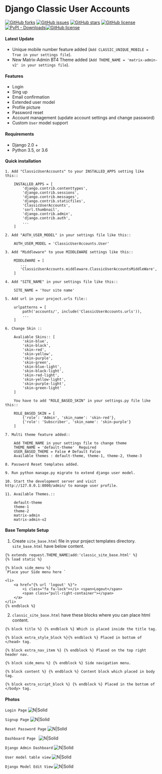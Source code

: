 # Django Classic User Accounts

[![GitHub forks](https://img.shields.io/github/forks/sumankumar72/classic-user-accounts.svg)](https://github.com/sumankumar72/classic-user-accounts/network) [![GitHub issues](https://img.shields.io/github/issues/sumankumar72/classic-user-accounts.svg)](https://github.com/sumankumar72/classic-user-accounts/issues) [![GitHub stars](https://img.shields.io/github/stars/sumankumar72/classic-user-accounts.svg)](https://github.com/sumankumar72/classic-user-accounts/stargazers) [![GitHub license](https://img.shields.io/github/license/sumankumar72/classic-user-accounts.svg)](https://github.com/sumankumar72/classic-user-accounts)[![PyPI - Downloads](https://img.shields.io/pypi/dw/django-classic-user-accounts?style=plastic)](https://github.com/sumankumar72/classic-user-accounts)[![GitHub license](https://img.shields.io/badge/Slack-%20-%23e01563.svg)](https://sumanshandilya.slack.com)

#### Latest Update
- Unique mobile number feature added (`Add CLASSIC_UNIQUE_MOBILE = True in your settings file`).
- New Matrix-Admin BT4 Theme added (`Add THEME_NAME = 'matrix-admin-v2' in your settings file`).

#### Features
- Login
- Sing up
- Email confirmation
- Extended user model
- Profile picture
- Password reset
- Account management (update account settings and change password)
- Custom `User` model support

#### Requirements
- Django 2.0 +
- Python 3.5, or 3.6

#### Quick installation


`1. Add "ClassicUserAccounts" to your INSTALLED_APPS setting like this::`
```
    INSTALLED_APPS = [
        'django.contrib.contenttypes',
	    'django.contrib.sessions',
	    'django.contrib.messages',
	    'django.contrib.staticfiles',
	    'ClassicUserAccounts',
	    'sorl.thumbnail',
	    'django.contrib.admin',
	    'django.contrib.auth',
	    ...
    ]
```
`2. Add "AUTH_USER_MODEL" in your settings file like this::`
```
	AUTH_USER_MODEL = 'ClassicUserAccounts.User'
```

`3. Add "Middleware" to youe MIDDLEWARE settings like this::`
```
	MIDDLEWARE = [
	   ...
	   'ClassicUserAccounts.middleware.ClassicUserAccountsMiddleWare',
	]
```

`4. Add "SITE_NAME" in your settings file like this::`
```
    SITE_NAME = 'Your site name'
```

`5. Add url in your project.urls file::`
```
	urlpatterns = [
	    path('accounts/', include('ClassicUserAccounts.urls')),
		...
	]
```
`6. Change Skin ::`
```
    Avaliable Skins:: [
        'skin-blue',
        'skin-black',
        'skin-red',
        'skin-yellow',
        'skin-purple',
        'skin-green',
        'skin-blue-light',
        'skin-black-light',
        'skin-red-light',
        'skin-yellow-light',
        'skin-purple-light',
        'skin-green-light'
    ]

    You have to add "ROLE_BASED_SKIN" in your settings.py file like this::

    ROLE_BASED_SKIN = [
        {'role': 'Admin', 'skin_name': 'skin-red'},
        {'role': 'Subscriber', 'skin_name': 'skin-purple'}
    ]
```
`7. Multi theme feature added::`
```
    Add THEME_NAME in your settings file to change theme
    THEME_NAME = 'default-theme'  Required
    USER_BASED_THEME = False # Default False
    Available themes : default-theme, theme-1, theme-2, theme-3
```
`8. Password Reset templates added.`

`9. Run python manage.py migrate to extend django user model.`

`10. Start the development server and visit http://127.0.0.1:8000/admin/ to manage user profile.`

`11. Available Themes.::`
```
    default-theme
    theme-1
    theme-2
    matrix-admin
    matrix-admin-v2
```

#### Base Template Setup
1. Create `site_base.html` file in your project templates directory. `site_base.html` have below content.
```
{% extends request.THEME_NAME|add:'classic_site_base.html' %}
{% load static %}

{% block side_menu %}
`Place your Side menu here `

<li>
    <a href="{% url 'logout' %}">
        <i class="fa fa-lock"></i> <span>Logout</span>
        <span class="pull-right-container"></span>
    </a>
</li>
{% endblock %}
```
2. `classic_site_base.html` have these blocks where you can place html content.
```
{% block title %} {% endblock %} Which is placed inside the title tag.

{% block extra_style_block %}{% endblock %} Placed in bottom of </head> tag.

{% block extra_nav_item %} {% endblock %} Placed on the top right header nav.

{% block side_menu %} {% endblock %} Side navigation menu.

{% block content %} {% endblock %} Content block which placed in body tag.

{% block extra_script_block %} {% endblock %} Placed in the bottom of </body> tag.
```

#### Photos

` Login Page `
![N|Solid](http://drive.google.com/uc?export=view&id=1kksCLiixQRSAixmk47-0cC1J5ZKh1BkQ)

`Signup Page`
![N|Solid](http://drive.google.com/uc?export=view&id=11v8weKPZzITR_IHeQCeBVD3XQiKRgcKv)

`Reset Password Page`
![N|Solid](http://drive.google.com/uc?export=view&id=1pdouy9cKSQ0vqx3FgMsrmue-Rf8yRtCW)

`Dashboard Page `
![N|Solid](http://drive.google.com/uc?export=view&id=1N74ZJConUqYz4tRBopYp9_FWextLmbD6)

`Django Admin Dashboard`
![N|Solid](http://drive.google.com/uc?export=view&id=1dsn4VxjHr8tQBW3KxPELjuHZx4R_y44R)

`User model table view`
![N|Solid](http://drive.google.com/uc?export=view&id=1OvG9q9siIOS7x30C4lOoOnUH_DcM7ilS)

`Django Model Edit View`
![N|Solid](http://drive.google.com/uc?export=view&id=1AyeeRYzAXISMccArxmVHweAEmqtwEJwn)

